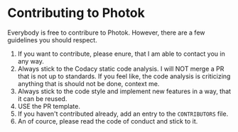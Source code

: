 # Contributing to Photok

Everybody is free to contribure to Photok.
However, there are a few guidelines you should respect.

1. If you want to contribute, please enure, that I am able to contact you in any way.
2. Always stick to the Codacy static code analysis. I will NOT merge a PR that is not up to standards. If you feel like, the code analysis is criticizing anything that is should not be done, context me.
3. Always stick to the code style and implement new features in a way, that it can be reused.
4. USE the PR template.
5. If you haven't contributed already, add an entry to the `CONTRIBUTORS` file.
6. An of cource, please read the code of conduct and stick to it.
